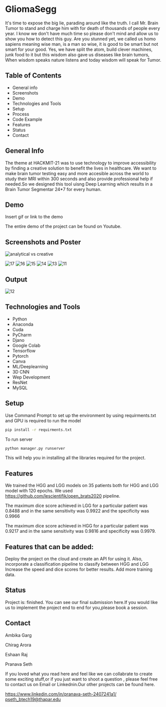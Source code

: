 
# GliomaSegg

It's time to expose the big lie, parading around like the truth. I call Mr. Brain Tumor to stand and charge him with for death of thousands of people every year. I know we don't have much time so please don't mind and allow us to show you how to detect this guy. Are you stunned yet, we called us homo sapiens meaning wise man, is a man so wise, it is good to be smart but not smart for your good. Yes, we have split the atom, build clever machines, junk food to it but this wisdom also gave us diseases like brain tumors, When wisdom speaks nature listens and today wisdom will speak for Tumor.

## Table of Contents
* General info 
* Screenshots
* Demo
* Technologies and Tools 
* Setup
* Process
* Code Example 
* Features
* Status
* Contact 

## General Info

The theme at HACKMIT-21 was to use technology to improve accessibility by finding a creative solution to benefit the lives in healthcare. We want to make brain tumor testing easy and more accesible across the world to study their MRI within 300 seconds and also provide professional help if needed.So we designed this tool uisng Deep Learning which results in a Brain Tumor Segmentar 24*7 for every human.

## Demo

Insert gif or link to the demo

  
The entire demo of the project can be found on Youtube.

## Screenshots and Poster
![analytical vs  creative](https://user-images.githubusercontent.com/60806141/133929296-a0f5adfc-bd7b-4885-ac32-7de18a8db069.png)


![17](https://user-images.githubusercontent.com/60806141/133929411-820b3fb1-fe5f-4eb3-93cd-141ab5b086ad.jpeg)
![16](https://user-images.githubusercontent.com/60806141/133929429-7833d9bd-5055-479b-adb0-c86166a17c94.jpeg)
![15](https://user-images.githubusercontent.com/60806141/133929444-890bb674-1768-4af0-b338-d5eba5de9d5e.jpeg)
![14](https://user-images.githubusercontent.com/60806141/133929458-840ed1dd-de23-43e0-b7b3-cb716f6aab5a.jpeg)
![13](https://user-images.githubusercontent.com/60806141/133929460-b688199e-14ec-429d-a9d9-1d0fa115a538.jpeg)
![11](https://user-images.githubusercontent.com/60806141/133929477-dec42767-f62e-4cfd-a13f-c2ce02789f32.jpeg)

## Output
![12](https://user-images.githubusercontent.com/60806141/133929578-bb2539fc-c4b9-45e4-bdee-263f2e8a2c41.jpeg)


## Technologies and Tools 

* Python
* Anaconda
* Cuda
* PyCharm
* Djano
* Google Colab
* Tensorflow
* Pytorch
* Canva
* ML/Deeplearning
* 3D CNN
* Wep Development 
* ResNet
* MySQL

## Setup

Use Command Prompt to set up the environment by using requirments.txt and GPU is required to run the model

```bash
pip install -r requirments.txt
```

To run server 

```bash
python manager.py runserver
```

This will help you in installing all the libraries required for the project.

## Features
We trained the HGG and LGG models on 35 patients both for HGG and LGG model with 120 epochs. We used https://github.com/lescientifik/open_brats2020 pipeline.

The maximum dice score achieved in LGG for a particular patient was 0.8488 and in the same sensitivity was 0.9922 and the specificity was 0.9966

The maximum dice score achieved in HGG for a particular patient was 0.9217 and in the same sensitivity was 0.9816 and specificity was 0.9979. 

## Features that can be added:

Deploy the project on the cloud and create an API for using it.
Also, incorporate a classification pipeline to classify between HGG and LGG
Increase the speed and dice scores for better results.
Add more training data.

## Status

Project is: finished. You can see our final submission here.If you would like us to implement the project end to end for you,please book a session.

## Contact

Ambika Garg

Chirag Arora

Eshaan Raj

Pranava Seth

If you loved what you read here and feel like we can collabrate to create some exciting stuff,or if you just want to shoot a question , please feel free to contact us on Email or Linkednin.Our other projects can be found here.

https://www.linkedin.com/in/pranava-seth-2407241a1/
pseth_btech19@thapar.edu



